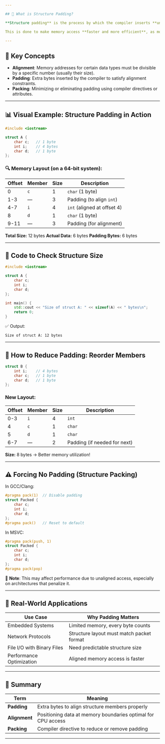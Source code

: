 ```yaml
---

## 🧠 What is Structure Padding?

**Structure padding** is the process by which the compiler inserts **unused bytes (padding bytes)** between members of a structure to align data in memory according to the **CPU’s alignment requirements**.

This is done to make memory access **faster and more efficient**, as modern CPUs access data more quickly if it is **properly aligned** (e.g., 4-byte or 8-byte boundaries).

---
```


## 📌 Key Concepts

* **Alignment**: Memory addresses for certain data types must be divisible by a specific number (usually their size).
* **Padding**: Extra bytes inserted by the compiler to satisfy alignment constraints.
* **Packing**: Minimizing or eliminating padding using compiler directives or attributes.

---

## 📊 Visual Example: Structure Padding in Action

```cpp
#include <iostream>

struct A {
    char c;   // 1 byte
    int i;    // 4 bytes
    char d;   // 1 byte
};
```

### 🔍 Memory Layout (on a 64-bit system):

| Offset | Member | Size | Description                 |
| ------ | ------ | ---- | --------------------------- |
| 0      | `c`    | 1    | `char` (1 byte)             |
| 1-3    | —      | 3    | Padding (to align `int`)    |
| 4-7    | `i`    | 4    | `int` (aligned at offset 4) |
| 8      | `d`    | 1    | `char` (1 byte)             |
| 9-11   | —      | 3    | Padding (for alignment)     |

**Total Size:** 12 bytes
**Actual Data:** 6 bytes
**Padding Bytes:** 6 bytes

---

## 🧪 Code to Check Structure Size

```cpp
#include <iostream>

struct A {
    char c;
    int i;
    char d;
};

int main() {
    std::cout << "Size of struct A: " << sizeof(A) << " bytes\n";
    return 0;
}
```

✅ Output:

```
Size of struct A: 12 bytes
```

---

## 🎯 How to Reduce Padding: Reorder Members

```cpp
struct B {
    int i;    // 4 bytes
    char c;   // 1 byte
    char d;   // 1 byte
};
```

### New Layout:

| Offset | Member | Size | Description                  |
| ------ | ------ | ---- | ---------------------------- |
| 0-3    | `i`    | 4    | `int`                        |
| 4      | `c`    | 1    | `char`                       |
| 5      | `d`    | 1    | `char`                       |
| 6-7    | —      | 2    | Padding (if needed for next) |

**Size:** 8 bytes → Better memory utilization!

---

## ⚠️ Forcing No Padding (Structure Packing)

In GCC/Clang:

```cpp
#pragma pack(1)  // Disable padding
struct Packed {
    char c;
    int i;
    char d;
};
#pragma pack()   // Reset to default
```

In MSVC:

```cpp
#pragma pack(push, 1)
struct Packed {
    char c;
    int i;
    char d;
};
#pragma pack(pop)
```

🔬 **Note**: This may affect performance due to unaligned access, especially on architectures that penalize it.

---

## 🧵 Real-World Applications

| Use Case                   | Why Padding Matters                       |
| -------------------------- | ----------------------------------------- |
| Embedded Systems           | Limited memory, every byte counts         |
| Network Protocols          | Structure layout must match packet format |
| File I/O with Binary Files | Need predictable structure size           |
| Performance Optimization   | Aligned memory access is faster           |

---

## 🔁 Summary

| Term          | Meaning                                                      |
| ------------- | ------------------------------------------------------------ |
| **Padding**   | Extra bytes to align structure members properly              |
| **Alignment** | Positioning data at memory boundaries optimal for CPU access |
| **Packing**   | Compiler directive to reduce or remove padding               |

---

